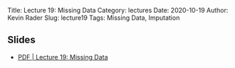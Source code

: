 Title: Lecture 19: Missing Data
Category: lectures
Date: 2020-10-19
Author: Kevin Rader
Slug: lecture19
Tags: Missing Data, Imputation


## Slides
- [PDF | Lecture 19: Missing Data]({attach}slides/Lecture19_Missingdata.pdf)
